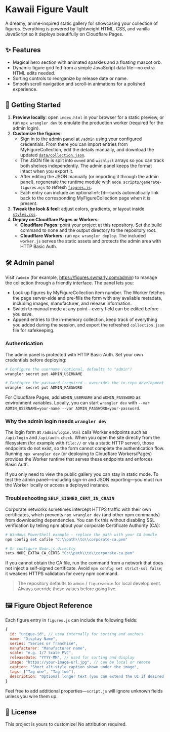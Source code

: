 # Kawaii Figure Vault

A dreamy, anime-inspired static gallery for showcasing your collection of figures. Everything is powered by lightweight HTML, CSS, and vanilla JavaScript so it deploys beautifully on Cloudflare Pages.

## ✨ Features
- Magical hero section with animated sparkles and a floating mascot orb.
- Dynamic figure grid fed from a simple JavaScript data file—no extra HTML edits needed.
- Sorting controls to reorganize by release date or name.
- Smooth scroll navigation and scroll-in animations for a polished experience.

## 🧸 Getting Started
1. **Preview locally**: open `index.html` in your browser for a static preview, or run `npx wrangler dev` to emulate the production worker (required for the admin login).
2. **Customize the figures**:
   - Sign in to the admin panel at [`/admin`](https://figures.swmarly.com/admin) using your configured credentials. From there you can import entries from MyFigureCollection, edit the details manually, and download the updated [`data/collection.json`](./data/collection.json).
   - The JSON file is split into `owned` and `wishlist` arrays so you can track both shelves independently. The admin panel keeps the format intact when you export it.
   - After editing the JSON manually (or importing it through the admin panel), regenerate the runtime module with `node scripts/generate-figures.mjs` to refresh [`figures.js`](./figures.js).
   - Each entry can include an optional `mfcId`—cards automatically link back to the corresponding MyFigureCollection page when it is present.
3. **Tweak the look & feel**: adjust colors, gradients, or layout inside [`styles.css`](./styles.css).
4. **Deploy on Cloudflare Pages or Workers**:
   - **Cloudflare Pages**: point your project at this repository. Set the build command to none and the output directory to the repository root.
   - **Cloudflare Workers**: run `npx wrangler deploy`. The included `worker.js` serves the static assets and protects the admin area with HTTP Basic Auth.

## 🛠 Admin panel

Visit `/admin` (for example, <https://figures.swmarly.com/admin>) to manage the collection through a friendly interface. The panel lets you:

- Look up figures by MyFigureCollection item number. The Worker fetches the page server-side and pre-fills the form with any available metadata, including images, manufacturer, and release information.
- Switch to manual mode at any point—every field can be edited before you save.
- Append entries to the in-memory collection, keep track of everything you added during the session, and export the refreshed `collection.json` file for safekeeping.

### Authentication

The admin panel is protected with HTTP Basic Auth. Set your own credentials before deploying:

```bash
# Configure the username (optional, defaults to "admin")
wrangler secret put ADMIN_USERNAME

# Configure the password (required – overrides the in-repo development default)
wrangler secret put ADMIN_PASSWORD
```

For Cloudflare Pages, add `ADMIN_USERNAME` and `ADMIN_PASSWORD` as environment variables. Locally, you can start `wrangler dev` with `--var ADMIN_USERNAME=your-name --var ADMIN_PASSWORD=your-password`.

### Why the admin login needs `wrangler dev`

The login form at `/admin/login.html` calls Worker endpoints such as `/api/login` and `/api/auth-check`. When you open the site directly from the filesystem (for example with `file://` or via a static HTTP server), those endpoints do not exist, so the form cannot complete the authentication flow. Running `npx wrangler dev` (or deploying to Cloudflare Workers/Pages) provides the Worker runtime that serves these endpoints and enforces Basic Auth.

If you only need to view the public gallery you can stay in static mode. To test the admin panel—including sign-in and JSON exporting—you must run the Worker locally or access a deployed instance.

### Troubleshooting `SELF_SIGNED_CERT_IN_CHAIN`

Corporate networks sometimes intercept HTTPS traffic with their own certificates, which prevents `npx wrangler dev` (and other npm commands) from downloading dependencies. You can fix this without disabling SSL verification by telling npm about your corporate Certificate Authority (CA):

```powershell
# Windows PowerShell example – replace the path with your CA bundle
npm config set cafile "C:\\path\\to\\corporate-ca.pem"

# Or configure Node.js directly
setx NODE_EXTRA_CA_CERTS "C:\\path\\to\\corporate-ca.pem"
```

If you cannot obtain the CA file, run the command from a network that does not inject a self-signed certificate. Avoid `npm config set strict-ssl false`; it weakens HTTPS validation for every npm command.

> The repository defaults to `admin` / `figureadmin` for local development. Always override these values before going live.

## 🖼 Figure Object Reference
Each figure entry in `figures.js` can include the following fields:

```js
{
  id: "unique-id", // used internally for sorting and anchors
  name: "Display Name",
  series: "Series or franchise",
  manufacturer: "Manufacturer name",
  scale: "e.g. 1/7 Scale PVC",
  releaseDate: "YYYY-MM", // used for sorting and display
  image: "https://your-image-url.jpg", // can be local or remote
  caption: "Short alt-style caption shown under the image",
  tags: ["Tag one", "Tag two"],
  description: "Optional longer text (you can extend the UI if desired)",
}
```

Feel free to add additional properties—`script.js` will ignore unknown fields unless you wire them up.

## 🌸 License
This project is yours to customize! No attribution required.
